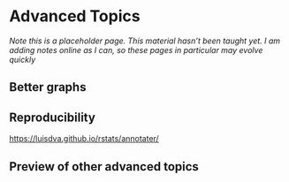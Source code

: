 # Advanced Topics

<div class="info">
<p><em>Note this is a placeholder page. This material hasn’t been taught yet. I am adding notes online as I can, so these pages in particular may evolve quickly</em></p>
</div>


## Better graphs


## Reproducibility

https://luisdva.github.io/rstats/annotater/

## Preview of other advanced topics
